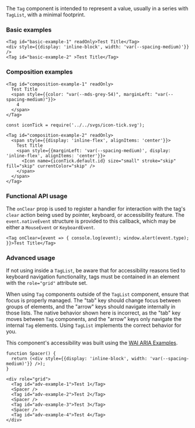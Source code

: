 The `Tag` component is intended to represent a value, usually in a series with `TagList`, with a minimal footprint.

### Basic examples

```
<Tag id="basic-example-1" readOnly>Test Title</Tag>
<div style={{display: 'inline-block', width: 'var(--spacing-medium)'}} />
<Tag id="basic-example-2" >Test Title</Tag>
```

### Composition examples

```
<Tag id="composition-example-1" readOnly>
  Test Title
  <span style={{color: "var(--mds-grey-54)", marginLeft: "var(--spacing-medium)"}}>
    4
  </span>
</Tag>
```

```
const iconTick = require('../../svgs/icon-tick.svg');

<Tag id="composition-example-2" readOnly>
  <span style={{display: 'inline-flex', alignItems: 'center'}}>
    Test Title
    <span style={{marginLeft: 'var(--spacing-medium)', display: 'inline-flex', alignItems: 'center'}}>
      <Icon name={iconTick.default.id} size="small" stroke="skip" fill="skip" currentColor="skip" />
    </span>
  </span>
</Tag>
```

### Functional API usage

The `onClear` prop is used to register a handler for interaction with the tag's `clear` action being used by pointer, keyboard, or accessibility feature. The `event.nativeEvent` structure is provided to this callback, which may be either a `MouseEvent` or `KeyboardEvent`.


```
<Tag onClear={event => { console.log(event); window.alert(event.type); }}>Test Title</Tag>
```

### Advanced usage

If not using inside a `TagList`, be aware that for accessibility reasons tied to keyboard navigation functionality, tags must be contained in an element with the `role="grid"` attribute set.

When using `Tag` components outside of the `TagList` component, ensure that focus is properly managed. The "tab" key should change focus between groups of elements, and the "arrow" keys should navigate internally in those lists. The native behavior shown here is incorrect, as the "tab" key moves between `Tag` components, and the "arrow" keys only navigate the internal `Tag` elements. Using `TagList` implements the correct behavior for you.

This component's accessibility was built using the [WAI ARIA Examples](https://www.w3.org/TR/wai-aria-practices-1.1/examples/grid/LayoutGrids.html#ex2_label).

```
function Spacer() {
  return (<div style={{display: 'inline-block', width: 'var(--spacing-medium)'}} />);
}

<div role="grid">
  <Tag id="adv-example-1">Test 1</Tag>
  <Spacer />
  <Tag id="adv-example-2">Test 2</Tag>
  <Spacer />
  <Tag id="adv-example-3">Test 3</Tag>
  <Spacer />
  <Tag id="adv-example-4">Test 4</Tag>
</div>
```
